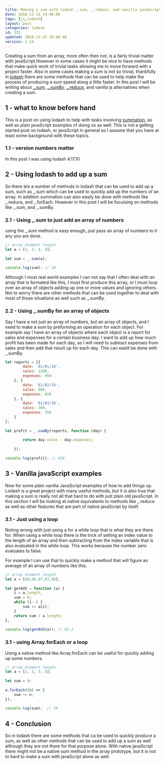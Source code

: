 ```yaml
---
title: Making a sum with lodash _.sum, _.reduce, and vanilla javaScript alternatives
date: 2018-11-15 14:48:00
tags: [js,lodash]
layout: post
categories: lodash
id: 332
updated: 2018-11-15 18:09:46
version: 1.14
---
```


Creating a sum from an array, more often then not, is a fairly trivial matter with javaScript.However in some cases it might be nice to have methods that make quick work of trivial tasks allowing me to move forward with s project faster. Also in some cases making a sum is not so trivial, thankfully in [lodash](https://lodash.com/) there are some methods that can be used to help make the process of producing a sum speed along a little faster. In this post I will be writing about [\_.sum](https://lodash.com/docs/4.17.11#sum), [\_.sumBy](https://lodash.com/docs/4.17.11#sumBy), [\_.reduce](https://lodash.com/docs/4.17.11#reduce), and vanilla js alternatives when creating a sum.

<!-- more -->

## 1 - what to know before hand

This is a post on using lodash to help with tasks involving [summation](https://en.wikipedia.org/wiki/Summation), as well as plain javaScript examples of doing so as well. This is not a getting started post on lodash, or javaScript in general so I assume that you have at least some background with these topics.

### 1.1 - version numbers matter

In this post I was using lodash 4.17.10

## 2 - Using lodash to add up a sum

So there are a number of methods in lodash that can be used to add up a sum, such as \_.sum which can be used to quickly add up the numbers of an array. In addition summation can also easily be done with methods like \_.reduce, and \_.forEach. However in this post I will be focuising on methods like \_.sum, and \_.sumBy.

### 2.1 - Using \_.sum to just add an array of numbers

using the \_.sum method is easy enough, just pass an array of numbers to it any you are done.

```js
// array element length
let a = [1, 2, 3, 4];
 
let sum = _.sum(a);
 
console.log(sum); // 10
```

Although I most real world examples I can not say that I often deal with an array that is formated like this, I must first produce this array, or I must loop over an array of objects adding up one or more values and ignoring others. Not to worry there are other methods that can be used together to deal with most of those situations as well such as \_.sumBy.

### 2.2 - Using \_.sumBy for an array of objects

Say I have a not just an array of numbers, but an array of objects, and I need to make a sum by preforming an operation for each object. For example say I have an array of objects where each object is a report for sales and expenses for a certain business day. I want to add up how much profit has been made for each day, so I will need to subtract expenses from sales and then add that result up for each day. This can easlit be done with \_.sumBy.

```js
let reports = [{
        date: '01/01/18',
        sales: 1200,
        expenses: 950
    }, {
        date: '01/02/18',
        sales: 800,
        expenses: 650
    }, {
        date: '01/03/18',
        sales: 300,
        expenses: 250
    }
];
 
let profit = _.sumBy(reports, function (day) {
 
        return day.sales - day.expenses;
 
    });
 
console.log(profit); // 450
```

## 3 - Vanilla javaScript examples

Now for some plain vanilla JavaScript examples of how to add things up. Lodash is a great project with many useful methods, but it is also true that making a sum is really not all that hard to do with just plain old javaScript. In this section I will be looking at native equivalents to methods like \_.reduce as well as other features that are part of native javaScript by itself.

### 3.1 - Just using a loop

Noting wrong with just using a for a while loop that is what they are there for. When using a while loop there is the trick of setting an index value to the length of an array and then subtracting from the index variable that is also evaluated in the while loop. This works because the number zero evaluates to false.

For example I can use that to quickly make a method that will figure an average of an array of numbers like this.
```js
// array element length
let a = [68,90,87,83,98];
 
let getAVG = function (a) {
    i = a.length,
    sum = 0;
    while (i--) {
        sum += a[i];
    }
    return sum / a.length;
};
 
console.log(getAVG(a)); // 85.2
```

### 3.1 - using Array.forEach or a loop

Using a native method like Array.forEach can be useful for quickly adding up some numbers.

```js
// array element length
let a = [1, 2, 3, 4];
 
let sum = 0;
 
a.forEach((n) => {
    sum += n;
});
 
console.log(sum);  // 10
```

## 4 - Conclusion

So in lodash there are some methods that ca be used to quickly produce a sum, as well as other methods that can be used to add up a sum as well although they are not there for that purpose alone. With native javaScript there might not be a native sum method in the array prototype, but it is not to hard to make a sum with javaScript alone as well.

